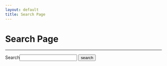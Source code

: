 ```yaml
---
layout: default
title: Search Page
---
```


<h1>Search Page</h1>
<hr/>

<form id="site_search" method="get" action="index.html">
<label for="search_box">Search</label><input type="text" id="search_box" name="query">
<input type="submit" value="search">
</form>

<div id="search_results">
    </div>

<script src="{{ site.BASE_PATH }}js/libs/jquery-1.6.2.min.js"></script>
<script src="{{ site.BASE_PATH }}js/tapir/jquery-tapir.js"></script>
<script>
$('#search_results').tapir({'token': '563f87ce3093adf1ee000000'});
</script>


